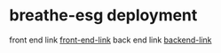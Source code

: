 # breathe-esg deployment
front end link
[front-end-link](https://eclectic-semolina-ba2a52.netlify.app)
back end link
[backend-link](https://mern-auth-eta.vercel.app/)
